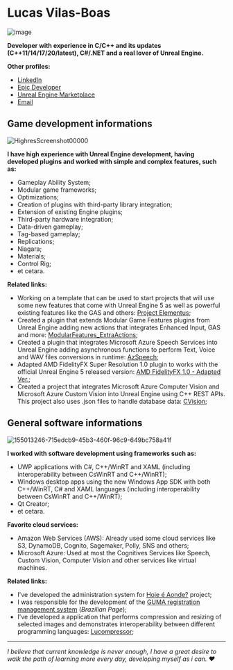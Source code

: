 # Lucas Vilas-Boas

![image](https://user-images.githubusercontent.com/77353979/165665212-d0701a6d-f303-4b76-aa4e-bf8bf2b6361c.png)

**Developer with experience in C/C++ and its updates (C++11/14/17/20/latest), C#/.NET and a real lover of **Unreal Engine**.**

**Other profiles:**
* [LinkedIn](https://www.linkedin.com/in/lucoiso/)
* [Epic Developer](https://dev.epicgames.com/community/profile/4ePp/lucoiso/)
* [Unreal Engine Marketplace](https://unrealengine.com/marketplace/en-US/profile/Lucoiso)
* [Email](mailto:contatolukevboas@gmail.com)

## Game development informations

![HighresScreenshot00000](https://user-images.githubusercontent.com/77353979/165668889-37699f38-0c51-4a4c-be94-830a6df32e5c.png)

**I have high experience with Unreal Engine development, having developed plugins and worked with simple and complex features, such as:**
* Gameplay Ability System;
* Modular game frameworks;
* Optimizations;
* Creation of plugins with third-party library integration;
* Extension of existing Engine plugins;
* Third-party hardware integration;
* Data-driven gameplay;
* Tag-based gameplay;
* Replications;
* Niagara;
* Materials;
* Control Rig;
* et cetara.

**Related links:**
* Working on a template that can be used to start projects that will use some new features that come with Unreal Engine 5 as well as powerful existing features like the GAS and others: [Project Elementus](https://github.com/lucoiso/UEProject_Elementus);
* Created a plugin that extends Modular Game Features plugins from Unreal Engine adding new actions that integrates Enhanced Input, GAS and more: [ModularFeatures_ExtraActions](https://github.com/lucoiso/UEModularFeatures_ExtraActions);
* Created a plugin that integrates Microsoft Azure Speech Services into Unreal Engine adding asynchronous functions to perform Text, Voice and WAV files conversions in runtime: [AzSpeech](https://github.com/lucoiso/UEAzSpeech);
* Adapted AMD FidelityFX Super Resolution 1.0 plugin to works with the official Unreal Engine 5 released version: [AMD FidelityFX 1.0 - Adapted Ver.](https://github.com/lucoiso/fsr-amd-ue);
* Created a project that integrates Microsoft Azure Computer Vision and Microsoft Azure Custom Vision into Unreal Engine using C++ REST APIs. This project also uses .json files to handle database data: [CVision](https://github.com/lucoiso/UECVision);

## General software informations

![155013246-715edcb9-45b3-460f-96c9-649bc758a41f](https://user-images.githubusercontent.com/77353979/165668972-1aa7a75b-1e39-4ff7-a6e3-67d0863a71cc.png)

**I worked with software development using frameworks such as:**
* UWP applications with C#, C++/WinRT and XAML (including interoperability between CsWinRT and C++/WinRT);
* Windows desktop apps using the new Windows App SDK with both C++/WinRT, C# and XAML languages (including interoperability between CsWinRT and C++/WinRT);
* Qt Creator;
* et cetara.

**Favorite cloud services:**
* Amazon Web Services (AWS): Already used some cloud services like S3, DynamoDB, Cognito, Sagemaker, Polly, SNS and others;
* Microsoft Azure: Used at most the Cognitives Services like Speech, Custom Vision, Computer Vision and other services like virtual machines.

**Related links:**
* I've developed the administration system for [Hoje é Aonde?](https://www.linkedin.com/posts/lucoiso_microsoft-aws-windowsappsdk-activity-6890791042874949632-Y4lS?utm_source=linkedin_share&utm_medium=member_desktop_web) project;
* I was responsible for the development of the [GUMA registration management system](https://www.maisregiao.com.br/noticia/51505/estudantes-de-engenharia-desenvolvem-aplicativo-e-sistema-para-o-guma?fbclid=IwAR1Q7fDft6d5ujDeSlFLUwacsSG_9GWdeShNUBrPcjw_izaskevOqSJgtLo) (_Brazilian Page_);
* I've developed a application that performs compression and resizing of selected images and demonstrates interoperability between different programming languages: [Lucompressor](https://github.com/lucoiso/Lucompressor);

------------------------------------------

_I believe that current knowledge is never enough, I have a great desire to walk the path of learning more every day, developing myself as i can. ❤️_
